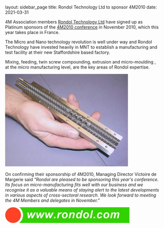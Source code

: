 layout: sidebar_page
title: Rondol Technology Ltd to sponsor 4M2010
date: 2021-03-31

4M Association members [Rondol Technology Ltd](http://www.rondol.com/) have signed up as Platinum sponsors of the [4M2010 conference](/conference/2010.html) in November 2010, which this year takes place in France.
<!--break-->
The Micro and Nano technology revolution is well under way and Rondol Technology have invested heavily in MNT  to establish a manufacturing and test facility at their new Staffordshire based factory.  

Mixing, feeding, twin screw compounding, extrusion and micro-moulding , at the micro manufacturing level, are the key areas of Rondol expertise.   
 
  ![RONDOL twin screw](/images/microlab_screws.jpg)  


On confirming their sponsorship of 4M2010, Managing Director Victoire de Margerie said *"Rondol are pleased to be sponsoring this year's conference. Its focus on micro-manufacturing fits well with our business and we recognise it as a valuable means of staying alert to the latest developments in various aspects of cross-sectoral research. We look forward to meeting the 4M Members and delegates in November."*


  
![RONDOL](/images/logo_web_address_400.jpg)